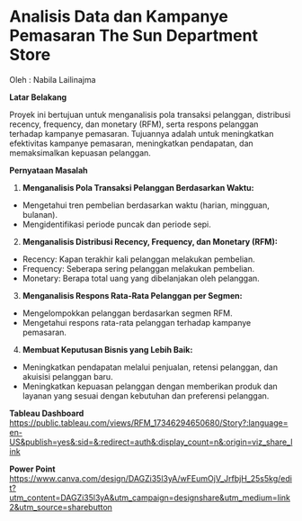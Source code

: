 # Analisis Data dan Kampanye Pemasaran The Sun Department Store

Oleh : Nabila Lailinajma


**Latar Belakang**

Proyek ini bertujuan untuk menganalisis pola transaksi pelanggan, distribusi recency, frequency, dan monetary (RFM), serta respons pelanggan terhadap kampanye pemasaran. Tujuannya adalah untuk meningkatkan efektivitas kampanye pemasaran, meningkatkan pendapatan, dan memaksimalkan kepuasan pelanggan.

**Pernyataan Masalah**

1. **Menganalisis Pola Transaksi Pelanggan Berdasarkan Waktu:**
- Mengetahui tren pembelian berdasarkan waktu (harian, mingguan, bulanan).
- Mengidentifikasi periode puncak dan periode sepi. 

2. **Menganalisis Distribusi Recency, Frequency, dan Monetary (RFM):**
- Recency: Kapan terakhir kali pelanggan melakukan pembelian.
- Frequency: Seberapa sering pelanggan melakukan pembelian.
- Monetary: Berapa total uang yang dibelanjakan oleh pelanggan.

3. **Menganalisis Respons Rata-Rata Pelanggan per Segmen:**
- Mengelompokkan pelanggan berdasarkan segmen RFM.
- Mengetahui respons rata-rata pelanggan terhadap kampanye pemasaran.

4. **Membuat Keputusan Bisnis yang Lebih Baik:**
- Meningkatkan pendapatan melalui penjualan, retensi pelanggan, dan akuisisi pelanggan baru.
- Meningkatkan kepuasan pelanggan dengan memberikan produk dan layanan yang sesuai dengan kebutuhan dan preferensi pelanggan.

**Tableau Dashboard**
https://public.tableau.com/views/RFM_17346294650680/Story?:language=en-US&publish=yes&:sid=&:redirect=auth&:display_count=n&:origin=viz_share_link

**Power Point**
https://www.canva.com/design/DAGZi35l3yA/wFEumOjV_JrfbjH_25s5kg/edit?utm_content=DAGZi35l3yA&utm_campaign=designshare&utm_medium=link2&utm_source=sharebutton
